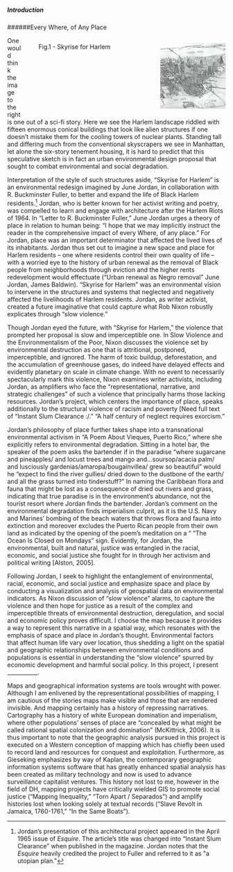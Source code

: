 ##### Introduction

######Every Where, of Any Place

<figure style="float:right; margin-right:0;">
<img src="skyriseforharlem.png" alt="skyrise for harlem" width="35%" style="float:right;"/>
<figcaption>Fig.1 - Skyrise for Harlem</figcaption>
</figure>

One would think the image to the right is one out of a sci-fi story.
Here we see the Harlem landscape riddled with fifteen enormous conical buildings
that look like alien structures if one doesn’t mistake them for the cooling
towers of nuclear plants. Standing tall and differing much from the conventional
skyscrapers we see in Manhattan, let alone the six-story tenement housing,
it is hard to predict that this speculative sketch is in fact an urban
environmental design proposal that sought to combat environmental and social degradation.

Interpretation of the style of such structures aside, “Skyrise for Harlem”
is an environmental redesign imagined by June Jordan, in collaboration with
R. Buckminster Fuller, to better and expand the life of Black Harlem residents.[^1]
Jordan, who is better known for her activist writing and poetry, was compelled
to learn and engage with architecture after the Harlem Riots of 1964. In
“Letter to R. Buckminster Fuller,” June Jordan urges a theory of place in
relation to human being: “I hope that we may implicitly instruct the reader
in the comprehensive impact of every Where, of any place.” For Jordan, place
was an important determinator that affected the lived lives of its inhabitants.
Jordan thus set out to imagine a new space and place for Harlem residents –
one where residents control their own quality of life – with a worried eye
to the history of urban renewal as the removal of Black people from neighborhoods
through eviction and the higher rents redevelopment would effectuate
(“Urban renewal as Negro removal” June Jordan, James Baldwin).  “Skyrise for
Harlem” was an environmental vision to intervene in the structures and systems
that neglected and negatively affected the livelihoods of Harlem residents.
Jordan, as writer activist, created a future imaginative that could capture
what Rob Nixon robustly explicates through “slow violence.”

Though Jordan eyed the future, with “Skyrise for Harlem,” the violence that
prompted her proposal is slow and imperceptible one. In Slow Violence and
the Environmentalism of the Poor, Nixon discusses the violence set by environmental
destruction as one that is attritional, postponed, imperceptible, and ignored.
The harm of toxic buildup, deforestation, and the accumulation of greenhouse gases,
do indeed have delayed effects and evidently planetary on scale in climate change.
With no event to necessarily spectacularly mark this violence, Nixon examines
writer activists, including Jordan, as amplifiers who face the “representational,
narrative, and strategic challenges” of such a violence that principally harms
those lacking resources. Jordan’s project, which centers the importance of place,
speaks additionally to the structural violence of racism and poverty [Need full
text of “Instant Slum Clearance :/.” “A half century of neglect requires exorcism.”

Jordan’s philosophy of place further takes shape into a transnational environmental
activism in “A Poem About Vieques, Puerto Rico,” where she explicitly refers
to environmental degradation. Sitting in a hotel bar, the speaker of the poem
asks the bartender if in the paradise “where sugarcane and pineapples/ and locust
trees and mango and…soursop/acacia palm/ and lusciously gardenias/amaropa/bougainvillea/
grew so beautiful” would he “expect to find the river gullies/ dried down to the
dustbone of the earth/ and all the grass turned into tinderstuff?” In naming
the Caribbean flora and fauna that might be lost as a consequence of dried out
rivers and grass, indicating that true paradise is in the environment’s abundance,
not the tourist resort where Jordan finds the bartender. Jordan’s comment on the
environmental degradation finds imperialism culprit, as it is the U.S. Navy and
Marines’ bombing of the beach waters that throws flora and fauna into extinction
and moreover excludes the Puerto Rican people from their own land as indicated
by the opening of the poem’s meditation on a “ “The Ocean Is Closed on Mondays”
sign. Evidently, for Jordan, the environmental, built and natural, justice
was entangled in the racial, economic, and social justice she fought for in
through her activism and political writing [Alston, 2005].

<p>
  Following Jordan, I seek to highlight the entanglement of environmental,
  racial, economic, and social justice and emphasize space and place by
  conducting a visualization and analysis of geospatial data on environmental
  indicators. As Nixon discussion of “slow violence” alarms, to capture the
  violence and then hope for justice as a result of the complex and imperceptible
  threats of environmental destruction, deregulation, and social and economic
  policy proves difficult. I choose the map because it provides a way to
  represent this narrative in a spatial way, which resonates with the
  emphasis of space and place in Jordan’s thought. Environmental factors
  that affect human life vary over location, thus shedding a light on the
  spatial and geographic relationships between environmental conditions and
  populations is essential in understanding the “slow violence” spurred by
  economic development and harmful social policy. In this project, I
  present ___________.
</p>
<p>
  Maps and geographical information systems are tools wrought with power.
  Although I am enlivened by the representational possibilities of mapping,
  I am cautious of the stories maps make visible and those that are rendered
   invisible. And mapping certainly has a history of repressing narratives.
   Cartography has a history of white European domination and imperialism,
   where other populations’ senses of place are “concealed by what might be
   called rational spatial colonization and domination” (McKittrick, 2006).
   It is thus important to note that the geographic analysis pursued in this
   project is executed on a Western conception of mapping which has chiefly
   been used to record land and resources for conquest and exploitation.
   Furthermore, as Gieseking emphasizes by way of Kaplan, the contemporary
   geographic information systems software that has greatly enhanced spatial
   analysis has been created as military technology and now is used to advance
   surveillance capitalist ventures. This history not lost to me, however in
   the field of DH, mapping projects have critically wielded GIS to promote
   social justice (“Mapping Inequality,” “Torn Apart / Separados”) and
   amplify histories lost when looking solely at textual records
   (“Slave Revolt in Jamaica, 1760-1761,” “In the Same Boats”).
</p>

[^1]: Jordan’s presentation of this architectural project appeared in
the April 1965 issue of <i>Esquire</i>. The article’s title was changed into
“Instant Slum Clearance” when published in the magazine. Jordan notes that the <i>Esquire</i> heavily credited the project to Fuller and referred to it as "a utopian plan."
